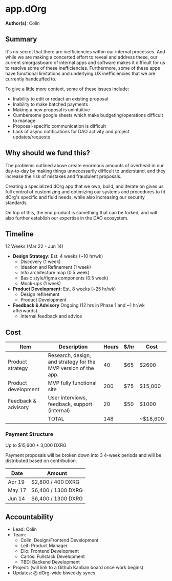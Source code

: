 # app.dOrg 

**Author(s)**: Colin

## Summary

It's no secret that there are inefficiencies within our internal processes. And while we are making a concerted effort to reveal and address these, our current smorgasboard of internal apps and software makes it difficult for us to resolve some of these inefficiencies. Furthermore, some of these apps have functional limitations and underlying UX inefficiencies that we are currently handcuffed to.

To give a little more context, some of these issues include:
- Inability to edit or redact an existing proposal
- Inability to make batched payments
- Making a new proposal is unintuitive
- Cumbersome google sheets which make budgeting/operations difficult to manage
- Proposal-specific communication is difficult
- Lack of async notifications for DAO activity and project updates/requests


## Why should we fund this?

The problems outlined above create enormous amounts of overhead in our day-to-day by making things unnecessarily difficult to understand, and they increase the risk of mistakes and fraudulent proposals.

Creating a specialized dOrg app that we own, build, and iterate on gives us full control of customizing and optimizing our systems and procedures to fit dOrg's specific and fluid needs, while also increasing our security standards.

On top of this, the end product is something that can be forked, and will also further establish our expertise in the DAO ecosystem.

## Timeline

12 Weeks (Mar 22 - Jun 14)

- **Design Strategy:** Est. 4 weeks (~10 hr/wk)
    - Discovery (1 week)
    - Ideation and Refinement (1 week)
    - Info architecture map (0.5 week)
    - Basic style/figma components (0.5 week)
    - Mock-ups (1 week)
- **Product Development:** Est. 8 weeks (~25 hr/wk)
    - Design refinement
    - Product Development
- **Feedback & Advisory** Ongoing (12 hrs in Phase 1 and ~1 hr/wk afterwards)
    - Internal feedback and advice

## Cost

| Item | Description | Hours | $/hr |Cost |
|-|-|-|-|-|
| Product strategy | Research, design, and strategy for the MVP version of the app. | 40 | $65 | $2600 |
| Product development | MVP fully functional site | 200 | $75 | $15,000 |
| Feedback & advisory | User interviews, feedback, support (internal) | 20 | $50 | $1000 |
| | TOTAL | 148 | | ~$18,600 |

### Payment Structure

Up to $15,600 + 3,000 DXRG

Payment proposals will be broken down into 3 4-week periods and will be distributed based on contribution.

| Date | Amount |
|-|-|
| Apr 19 | $2,800 / 400 DXRG |
| May 17 | $6,400 / 1300 DXRG |
| Jun 14 | $6,400 / 1300 DXRG |

## Accountability
- Lead: Colin
- Team:
  - Colin: Design/Frontend Development
  - Leif: Product Manager
  - Elio: Frontend Development
  - Carlos: Fullstack Development
  - TBD: Backend Development
- Project: (will link to a Github Kanban board once work begins)
- Updates: @ dOrg-wide biweekly syncs
